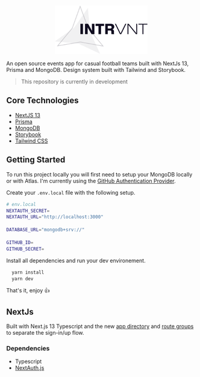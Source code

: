 <p align="center">  
  <picture>
    <source media="(prefers-color-scheme: dark)" srcset="https://raw.githubusercontent.com/mattsince87/event-app/main/public/docs/intrvnt.logo.svg">
    <img src="https://raw.githubusercontent.com/mattsince87/event-app/main/public/docs/intrvnt.logo.dark.svg" height="128">
  </picture>
</p>

An open source events app for casual football teams built with NextJs 13, Prisma and MongoDB. Design system built with Tailwind and Storybook.

> This repository is currently in development

## Core Technologies

- [NextJS 13](https://github.com/vercel/next.js)
- [Prisma](https://github.com/prisma/prisma)
- [MongoDB](https://github.com/mongodb/mongo)
- [Storybook](https://github.com/storybookjs/storybook)
- [Tailwind CSS](https://github.com/tailwindlabs/tailwindcss)

## Getting Started

To run this project locally you will first need to setup your MongoDB locally or with Atlas. I'm currently using the [GitHub Authentication Provider](https://next-auth.js.org/providers/github).

Create your `.env.local` file with the following setup.

```bash
# env.local
NEXTAUTH_SECRET=
NEXTAUTH_URL="http://localhost:3000"

DATABASE_URL="mongodb+srv://"

GITHUB_ID=
GITHUB_SECRET=
```

Install all dependencies and run your dev environement.

```bash
  yarn install
  yarn dev
```

That's it, enjoy :+1:

## NextJs

Built with Next.js 13 Typescript and the new [app directory](https://beta.nextjs.org/docs/routing/fundamentals#the-app-directory) and [route groups](https://beta.nextjs.org/docs/routing/defining-routes#route-groups) to separate the sign-in/up flow.

### Dependencies

- Typescript
- [NextAuth.js](https://next-auth.js.org/getting-started/introduction)
